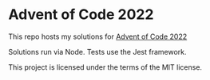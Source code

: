 # Advent of Code 2022

This repo hosts my solutions for [Advent of Code 2022](https://adventofcode.com/2022)

Solutions run via Node. Tests use the Jest framework.

This project is licensed under the terms of the MIT license.
